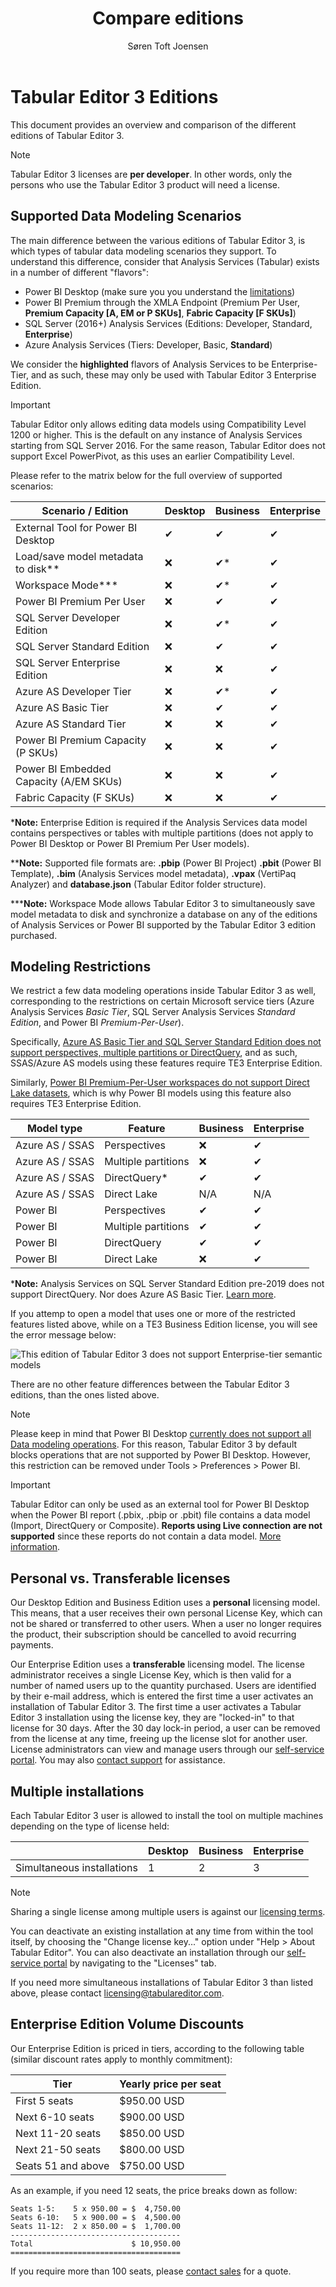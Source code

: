 ﻿---
uid: editions
title: Compare editions
author: Søren Toft Joensen
updated: 2025-02-07
---
# Tabular Editor 3 Editions

This document provides an overview and comparison of the different editions of Tabular Editor 3.

> [!NOTE]
> Tabular Editor 3 licenses are **per developer**. In other words, only the persons who use the Tabular Editor 3 product will need a license.

## Supported Data Modeling Scenarios

The main difference between the various editions of Tabular Editor 3, is which types of tabular data modeling scenarios they support. To understand this difference, consider that Analysis Services (Tabular) exists in a number of different "flavors":

- Power BI Desktop (make sure you you understand the [limitations](xref:desktop-limitations))
- Power BI Premium through the XMLA Endpoint (Premium Per User, **Premium Capacity [A, EM or P SKUs]**, **Fabric Capacity [F SKUs]**)
- SQL Server (2016+) Analysis Services (Editions: Developer, Standard, **Enterprise**)
- Azure Analysis Services (Tiers: Developer, Basic, **Standard**)

We consider the **highlighted** flavors of Analysis Services to be Enterprise-Tier, and as such, these may only be used with Tabular Editor 3 Enterprise Edition.

> [!IMPORTANT]
> Tabular Editor only allows editing data models using Compatibility Level 1200 or higher. This is the default on any instance of Analysis Services starting from SQL Server 2016. For the same reason, Tabular Editor does not support Excel PowerPivot, as this uses an earlier Compatibility Level.

Please refer to the matrix below for the full overview of supported scenarios:

|Scenario / Edition|Desktop|Business|Enterprise
|---|---|---|---|
|External Tool for Power BI Desktop|<span class="emoji"><span class="emoji">&#10004;</span></span>|<span class="emoji">&#10004;</span>|<span class="emoji">&#10004;</span>|
|Load/save model metadata to disk**|<span class="emoji">&#10060;</span>|<span class="emoji">&#10004;</span>*|<span class="emoji">&#10004;</span>|
|Workspace Mode***|<span class="emoji">&#10060;</span>|<span class="emoji">&#10004;</span>*|<span class="emoji">&#10004;</span>|
|Power BI Premium Per User|<span class="emoji">&#10060;</span>|<span class="emoji">&#10004;</span>|<span class="emoji">&#10004;</span>|
|SQL Server Developer Edition|<span class="emoji">&#10060;</span>|<span class="emoji">&#10004;</span>*|<span class="emoji">&#10004;</span>|
|SQL Server Standard Edition|<span class="emoji">&#10060;</span>|<span class="emoji">&#10004;</span>|<span class="emoji">&#10004;</span>|
|SQL Server Enterprise Edition|<span class="emoji">&#10060;</span>|<span class="emoji">&#10060;</span>|<span class="emoji">&#10004;</span>|
|Azure AS Developer Tier|<span class="emoji">&#10060;</span>|<span class="emoji">&#10004;</span>*|<span class="emoji">&#10004;</span>|
|Azure AS Basic Tier|<span class="emoji">&#10060;</span>|<span class="emoji">&#10004;</span>|<span class="emoji">&#10004;</span>|
|Azure AS Standard Tier|<span class="emoji">&#10060;</span>|<span class="emoji">&#10060;</span>|<span class="emoji">&#10004;</span>|
|Power BI Premium Capacity (P SKUs)|<span class="emoji">&#10060;</span>|<span class="emoji">&#10060;</span>|<span class="emoji">&#10004;</span>|
|Power BI Embedded Capacity (A/EM SKUs)|<span class="emoji">&#10060;</span>|<span class="emoji">&#10060;</span>|<span class="emoji">&#10004;</span>|
|Fabric Capacity (F SKUs)|<span class="emoji">&#10060;</span>|<span class="emoji">&#10060;</span>|<span class="emoji">&#10004;</span>|

\***Note:** Enterprise Edition is required if the Analysis Services data model contains perspectives or tables with multiple partitions (does not apply to Power BI Desktop or Power BI Premium Per User models).

\*\***Note:** Supported file formats are: **.pbip** (Power BI Project) **.pbit** (Power BI Template), **.bim** (Analysis Services model metadata), **.vpax** (VertiPaq Analyzer) and **database.json** (Tabular Editor folder structure).

\*\*\***Note:** Workspace Mode allows Tabular Editor 3 to simultaneously save model metadata to disk and synchronize a database on any of the editions of Analysis Services or Power BI supported by the Tabular Editor 3 edition purchased.

## Modeling Restrictions

We restrict a few data modeling operations inside Tabular Editor 3 as well, corresponding to the restrictions on certain Microsoft service tiers (Azure Analysis Services *Basic Tier*, SQL Server Analysis Services *Standard Edition*, and Power BI *Premium-Per-User*).

Specifically, [Azure AS Basic Tier and SQL Server Standard Edition does not support perspectives, multiple partitions or DirectQuery](https://azure.microsoft.com/en-us/pricing/details/analysis-services/), and as such, SSAS/Azure AS models using these features require TE3 Enterprise Edition.

Similarly, [Power BI Premium-Per-User workspaces do not support Direct Lake datasets](https://learn.microsoft.com/en-us/power-bi/enterprise/directlake-overview#prerequisites), which is why Power BI models using this feature also requires TE3 Enterprise Edition.

|Model type|Feature|Business|Enterprise
|---|---|---|---|
|Azure AS / SSAS|Perspectives|<span class="emoji">&#10060;</span>|<span class="emoji">&#10004;</span>|
|Azure AS / SSAS|Multiple partitions|<span class="emoji">&#10060;</span>|<span class="emoji">&#10004;</span>|
|Azure AS / SSAS|DirectQuery*|<span class="emoji">&#10004;</span>|<span class="emoji">&#10004;</span>|
|Azure AS / SSAS|Direct Lake|N/A|N/A|
|Power BI|Perspectives|<span class="emoji">&#10004;</span>|<span class="emoji">&#10004;</span>|
|Power BI|Multiple partitions|<span class="emoji">&#10004;</span>|<span class="emoji">&#10004;</span>|
|Power BI|DirectQuery|<span class="emoji">&#10004;</span>|<span class="emoji">&#10004;</span>|
|Power BI|Direct Lake|<span class="emoji">&#10060;</span>|<span class="emoji">&#10004;</span>|

\***Note:** Analysis Services on SQL Server Standard Edition pre-2019 does not support DirectQuery. Nor does Azure AS Basic Tier. [Learn more](https://learn.microsoft.com/en-us/analysis-services/analysis-services-features-by-edition?view=asallproducts-allversions#tabular-models).

If you attemp to open a model that uses one or more of the restricted features listed above, while on a TE3 Business Edition license, you will see the error message below:

![This edition of Tabular Editor 3 does not support Enterprise-tier semantic models](https://github.com/TabularEditor/TabularEditorDocs/assets/8976200/7ef69593-ea4b-4a16-a8df-543f5c31ac65)

There are no other feature differences between the Tabular Editor 3 editions, than the ones listed above. 

> [!NOTE]
> Please keep in mind that Power BI Desktop [currently does not support all Data modeling operations](xref:desktop-limitations). For this reason, Tabular Editor 3 by default blocks operations that are not supported by Power BI Desktop. However, this restriction can be removed under Tools > Preferences > Power BI.

> [!IMPORTANT]
> Tabular Editor can only be used as an external tool for Power BI Desktop when the Power BI report (.pbix, .pbip or .pbit) file contains a data model (Import, DirectQuery or Composite). **Reports using Live connection are not supported** since these reports do not contain a data model. [More information](xref:desktop-limitations).

## Personal vs. Transferable licenses

Our Desktop Edition and Business Edition uses a **personal** licensing model. This means, that a user receives their own personal License Key, which can not be shared or transferred to other users. When a user no longer requires the product, their subscription should be cancelled to avoid recurring payments.

Our Enterprise Edition uses a **transferable** licensing model. The license administrator receives a single License Key, which is then valid for a number of named users up to the quantity purchased. Users are identified by their e-mail address, which is entered the first time a user activates an installation of Tabular Editor 3. The first time a user activates a Tabular Editor 3 installation using the license key, they are "locked-in" to that license for 30 days. After the 30 day lock-in period, a user can be removed from the license at any time, freeing up the license slot for another user. License administrators can view and manage users through our [self-service portal](https://tabulareditor.com/my-account). You may also <a href="mailto:support@tabulareditor.com?subject=Transferable%20License%20Rotation">contact support</a> for assistance.

## Multiple installations

Each Tabular Editor 3 user is allowed to install the tool on multiple machines depending on the type of license held:

| |Desktop|Business|Enterprise|
|---|---|---|---|
|Simultaneous installations|1|2|3|

> [!NOTE]
> Sharing a single license among multiple users is against our [licensing terms](https://tabulareditor.com/license-terms).

You can deactivate an existing installation at any time from within the tool itself, by choosing the "Change license key..." option under "Help > About Tabular Editor". You can also deactivate an installation through our [self-service portal](https://tabulareditor.com/sign-in) by navigating to the "Licenses" tab.

If you need more simultaneous installations of Tabular Editor 3 than listed above, please contact [licensing@tabulareditor.com](mailto:licensing@tabulareditor.com).

## Enterprise Edition Volume Discounts

Our Enterprise Edition is priced in tiers, according to the following table (similar discount rates apply to monthly commitment):

|Tier|Yearly price per seat|
|---|---|
|First 5 seats|$950.00 USD|
|Next 6-10 seats|$900.00 USD|
|Next 11-20 seats|$850.00 USD|
|Next 21-50 seats|$800.00 USD|
|Seats 51 and above|$750.00 USD|

As an example, if you need 12 seats, the price breaks down as follow:

```text
Seats 1-5:    5 x 950.00 = $  4,750.00
Seats 6-10:   5 x 900.00 = $  4,500.00
Seats 11-12:  2 x 850.00 = $  1,700.00
--------------------------------------
Total                      $ 10,950.00
======================================
```

If you require more than 100 seats, please <a href="mailto:sales@tabulareditor.com">contact sales</a> for a quote.
